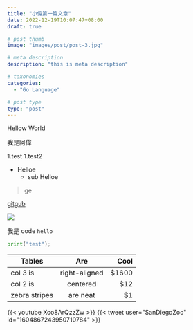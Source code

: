 ```yaml
---
title: "小偉第一篇文章"
date: 2022-12-19T10:07:47+08:00
draft: true

# post thumb
image: "images/post/post-3.jpg"

# meta description
description: "this is meta description"

# taxonomies
categories:
  - "Go Language"

# post type
type: "post"
---
```


Hellow World

我是阿偉

1.test
1.test2

- Helloe
  - sub Helloe

> ge

[gitgub](https://github.com/Justin-way)

![](/images/author.jpg)

我是 code `hello`

```python
print("test");
```

| Tables        |      Are      |  Cool |
| ------------- | :-----------: | ----: |
| col 3 is      | right-aligned | $1600 |
| col 2 is      |   centered    |   $12 |
| zebra stripes |   are neat    |    $1 |

{{< youtube Xco8ArQzzZw >}}
{{< tweet user="SanDiegoZoo" id="1604867243950710784" >}}
